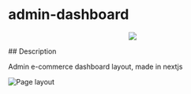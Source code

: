 # admin-dashboard

<p align="center">
   <img src="http://img.shields.io/static/v1?label=STATUS&message=ALREADY%20DEVELOPED&color=RED&style=for-the-badge" #vitrinedev/>
</p>

<p align="justify">
## Description

Admin e-commerce dashboard layout, made in nextjs

![Page layout](https://github.com/dexter2k8/admin-dashboard/blob/main/public/page.gif)

</p>
